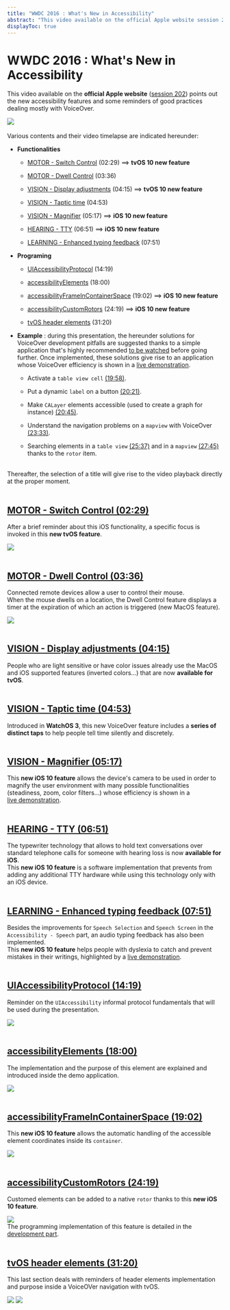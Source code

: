 ```yaml
---
title: "WWDC 2016 : What's New in Accessibility"
abstract: "This video available on the official Apple website session 202 points out the new accessibility iOS features"
displayToc: true
---
```


# WWDC 2016 : What's New in Accessibility

This video available on the **official Apple website** ([session 202](https://developer.apple.com/videos/play/wwdc2016/202/)) points out the new accessibility features and some reminders of good practices dealing mostly with VoiceOver.

![](../../../../images/iOSdev/wwdc16-202.png)
<br><br>Various contents and their video timelapse are indicated hereunder:

- **Functionalities**

    - [MOTOR - Switch&nbsp;Control](#motor-switch-control-0229) (02:29) ⟹ **tvOS 10 new feature**
    
    - [MOTOR - Dwell&nbsp;Control](#motor-dwell-control-0336) (03:36)
    
    - [VISION - Display&nbsp;adjustments](#vision-display-adjustments-0415) (04:15) ⟹ **tvOS 10 new feature**
    
    - [VISION - Taptic&nbsp;time](#vision-taptic-time-0453) (04:53)
    
    - [VISION - Magnifier](#vision-magnifier-0517) (05:17) ⟹ **iOS 10 new feature**
    
    - [HEARING - TTY](#hearing-tty-0651) (06:51) ⟹ **iOS 10 new feature**
    
    - [LEARNING - Enhanced&nbsp;typing&nbsp;feedback](#learning-enhanced-typing-feedback-0751) (07:51)
    
- **Programing**

    - [UIAccessibilityProtocol](#uiaccessibilityprotocol-1419) (14:19)
    
    - [accessibilityElements](#accessibilityelements-1800) (18:00)
    
    - [accessibilityFrameInContainerSpace](#accessibilityframeincontainerspace-1902) (19:02) ⟹ **iOS 10 new feature**
    
    - [accessibilityCustomRotors](#accessibilitycustomrotors-2419) (24:19) ⟹ **iOS 10 new feature**
    
    - [tvOS&nbsp;header&nbsp;elements](#tvos-header-elements-3120) (31:20)
    
- **Example**&nbsp;: during this presentation, the hereunder solutions for VoiceOver development pitfalls are suggested thanks to a simple application that's highly recommended [to&nbsp;be&nbsp;watched](https://developer.apple.com/videos/play/wwdc2016/202/?time=699) before going further.
Once implemented, these solutions give rise to an application whose VoiceOver efficiency is shown in a [live&nbsp;demonstration](https://developer.apple.com/videos/play/wwdc2016/202/?time=1759).

    - Activate a `table view cell` [(19:58)](https://developer.apple.com/videos/play/wwdc2016/202/?time=1198).
    
    - Put a dynamic `label` on a button [(20:21)](https://developer.apple.com/videos/play/wwdc2016/202/?time=1221).
    
    - Make `CALayer` elements accessible (used to create a graph for instance) [(20:45)](https://developer.apple.com/videos/play/wwdc2016/202/?time=1245).
    
    - Understand the navigation problems on a `mapview` with VoiceOver [(23:33)](https://developer.apple.com/videos/play/wwdc2016/202/?time=1413).
    
    - Searching elements in a `table view` [(25:37)](https://developer.apple.com/videos/play/wwdc2016/202/?time=1537) and in a `mapview` [(27:45)](https://developer.apple.com/videos/play/wwdc2016/202/?time=1665) thanks to the `rotor` item.

<br>Thereafter, the selection of a title will give rise to the video playback directly at the proper moment.
<br><br>
## [MOTOR - Switch Control (02:29)](https://developer.apple.com/videos/play/wwdc2016/202/?time=149)
After a brief reminder about this iOS functionality, a specific focus is invoked in this **new tvOS feature**.

![](../../../../images/iOSdev/wwdc16-202-SwitchControl.png)
<br><br>
## [MOTOR - Dwell Control (03:36)](https://developer.apple.com/videos/play/wwdc2016/202/?time=216)
Connected remote devices allow a user to control their mouse.
<br>When the mouse dwells on a location, the Dwell Control feature displays a timer at the expiration of which an action is triggered (new&nbsp;MacOS&nbsp;feature). 

![](../../../../images/iOSdev/wwdc16-202-DwellControl.png)
<br><br>
## [VISION - Display adjustments (04:15)](https://developer.apple.com/videos/play/wwdc2016/202/?time=255)
People who are light sensitive or have color issues already use the MacOS and iOS supported features (inverted colors...) that are now **available for tvOS**.
<br><br>
## [VISION - Taptic time (04:53)](https://developer.apple.com/videos/play/wwdc2016/202/?time=293)
Introduced in **WatchOS 3**, this new VoiceOver feature includes a **series of distinct taps** to help people tell time silently and discretely.
<br><br>
## [VISION - Magnifier (05:17)](https://developer.apple.com/videos/play/wwdc2016/202/?time=317)
This **new iOS 10 feature** allows the device's camera to be used in order to magnify the user environment with many possible functionalities (steadiness, zoom, color filters...) whose efficiency is shown in a [live&nbsp;demonstration](https://developer.apple.com/videos/play/wwdc2016/202/?time=344).
<br><br>
## [HEARING - TTY (06:51)](https://developer.apple.com/videos/play/wwdc2016/202/?time=411)
The typewriter technology that allows to hold text conversations over standard telephone calls for someone with hearing loss is now **available for iOS**.
<br>This **new iOS 10 feature** is a software implementation that prevents from adding any additional TTY hardware while using this technology only with an iOS device. 
<br><br>
## [LEARNING - Enhanced typing feedback (07:51)](https://developer.apple.com/videos/play/wwdc2016/202/?time=471)
Besides the improvements for `Speech Selection` and `Speech Screen` in the `Accessibility - Speech` part, an audio typing feedback has also been implemented.
<br>This **new iOS 10 feature** helps people with dyslexia to catch and prevent mistakes in their writings, highlighted by a [live&nbsp;demonstration](https://developer.apple.com/videos/play/wwdc2016/202/?time=496).
<br><br>
## [UIAccessibilityProtocol (14:19)](https://developer.apple.com/videos/play/wwdc2016/202/?time=859)
Reminder on the `UIAccessibility` informal protocol fundamentals that will be used during the presentation. 

![](../../../../images/iOSdev/wwdc16-202-UIAccessibilityProtocol.png)
<br><br>
## [accessibilityElements (18:00)](https://developer.apple.com/videos/play/wwdc2016/202/?time=1080)
The implementation and the purpose of this element are explained and introduced inside the demo application.

![](../../../../images/iOSdev/wwdc16-202-accessibilityElements.png)
<br><br>
## [accessibilityFrameInContainerSpace (19:02)](https://developer.apple.com/videos/play/wwdc2016/202/?time=1142)
This **new iOS 10 feature** allows the automatic handling of the accessible element coordinates inside its `container`.

![](../../../../images/iOSdev/wwdc16-202-accessibilityFrameInContainerSpace.png)
<br><br>
## [accessibilityCustomRotors (24:19)](https://developer.apple.com/videos/play/wwdc2016/202/?time=1459)
Customed elements can be added to a native `rotor` thanks to this **new iOS 10 feature**.

![](../../../../images/iOSdev/wwdc16-202-accessibilityCustomRotors.png)
<br>The programming implementation of this feature is detailed in the [development&nbsp;part](../../../development/#custom-rotor).
<br><br>
## [tvOS header elements (31:20)](https://developer.apple.com/videos/play/wwdc2016/202/?time=1880)
This last section deals with reminders of header elements implementation and purpose inside a VoiceOVer navigation with tvOS.

![](../../../../images/iOSdev/wwdc16-202-tvOS_1.png)
![](../../../../images/iOSdev/wwdc16-202-tvOS_2.png)
<br><br>
